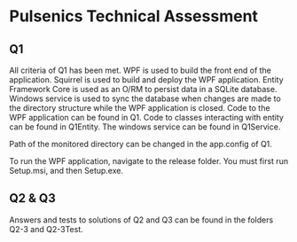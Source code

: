 # Pulsenics Technical Assessment

## Q1
All criteria of Q1 has been met. WPF is used to build the front end of the application. Squirrel is used to build and deploy the WPF application. Entity Framework Core is used as an O/RM to persist data in a SQLite database.
Windows service is used to sync the database when changes are made to the directory structure while the WPF application is closed.
Code to the WPF application can be found in Q1. Code to classes interacting with entity can be found in Q1Entity. The windows service can be found in Q1Service.

Path of the monitored directory can be changed in the app.config of Q1. 

To run the WPF application, navigate to the release folder. You must first run Setup.msi, and then Setup.exe.

## Q2 & Q3

Answers and tests to solutions of Q2 and Q3 can be found in the folders Q2-3 and Q2-3Test.


